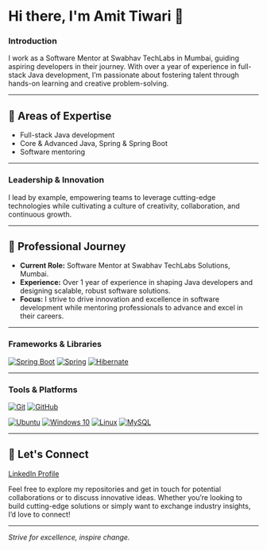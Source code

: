 # Hi there, I'm Amit Tiwari 👋

### Introduction
I work as a Software Mentor at Swabhav TechLabs in Mumbai, guiding aspiring developers in their journey. With over a year of experience in full-stack Java development, I’m passionate about fostering talent through hands-on learning and creative problem-solving.

---

## 🚀 Areas of Expertise
- Full-stack Java development
- Core & Advanced Java, Spring & Spring Boot
- Software mentoring 

---

### Leadership & Innovation
I lead by example, empowering teams to leverage cutting-edge technologies while cultivating a culture of creativity, collaboration, and continuous growth.

---

## 💼 Professional Journey
- **Current Role:** Software Mentor at Swabhav TechLabs Solutions, Mumbai.
- **Experience:** Over 1 year of experience in shaping Java developers and designing scalable, robust software solutions.
- **Focus:** I strive to drive innovation and excellence in software development while mentoring professionals to advance and excel in their careers.

---

### Frameworks & Libraries
[![Spring Boot](https://img.shields.io/badge/Spring%20Boot-6DB33F?style=flat-square&logo=springboot&logoColor=white)](https://spring.io/projects/spring-boot)
[![Spring](https://img.shields.io/badge/Spring-6DB33F?style=flat-square&logo=spring&logoColor=white)](https://spring.io/)
[![Hibernate](https://img.shields.io/badge/Hibernate-59666C?style=flat-square&logo=hibernate&logoColor=white)](http://hibernate.org/)

---

### Tools & Platforms
[![Git](https://img.shields.io/badge/Git-F05032?style=flat-square&logo=git&logoColor=white)](https://git-scm.com/)
[![GitHub](https://img.shields.io/badge/GitHub-181717?style=flat-square&logo=github&logoColor=white)](https://github.com/)

[![Ubuntu](https://img.shields.io/badge/Ubuntu-E95420?style=flat-square&logo=ubuntu&logoColor=white)](https://ubuntu.com/)
[![Windows 10](https://img.shields.io/badge/Windows%2010-0078D6?style=flat-square&logo=windows&logoColor=white)](https://www.microsoft.com/windows/)
[![Linux](https://img.shields.io/badge/Linux-FCC624?style=flat-square&logo=linux&logoColor=black)](https://www.kernel.org/)
[![MySQL](https://img.shields.io/badge/MySQL-4479A1?style=flat-square&logo=mysql&logoColor=white)](https://www.mysql.com/)

---


## 🤝 Let's Connect
[LinkedIn Profile](www.linkedin.com/in/amit-tiwari-b971601b8/)

Feel free to explore my repositories and get in touch for potential collaborations or to discuss innovative ideas. Whether you’re looking to build cutting-edge solutions or simply want to exchange industry insights, I’d love to connect!

---

*Strive for excellence, inspire change.*
